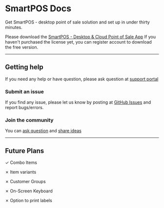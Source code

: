 # SmartPOS Docs

Get SmartPOS - desktop point of sale solution and set up in under thirty minutes.

Please download the [SmartPOS - Desktop & Cloud Point of Sale App](https://www.smartpos.co/download) If you haven't purchased the license yet, you can register account to download the free version.

---

## Getting help

If you need any help or have question, please ask question at [support portal](https://tecdiary.net/support/)

### Submit an issue

If you find any issue, please let us know by posting at [GitHub Issues](https://github.com/SmartPOS-co/dochttps://github.com/SmartPOS-co/docs/issues/new) and report bugs/errors.

### Join the community

You can [ask question](https://github.com/SmartPOS-co/docs/discussions/new?category=q-a) and [share ideas](https://github.com/SmartPOS-co/docs/discussions/new?category=ideas)

---

## Future Plans

&check; Combo Items

&cross; Item variants

&cross; Customer Groups

&cross; On-Screen Keyboard

&cross; Option to print labels
